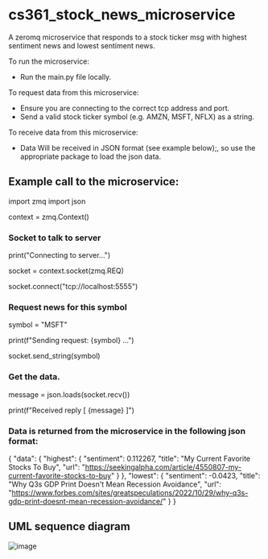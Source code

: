 # cs361_stock_news_microservice
A zeromq microservice that responds to a stock ticker msg with highest sentiment news and lowest sentiment news.

To run the microservice:
- Run the main.py file locally.

To request data from this microservice:
- Ensure you are connecting to the correct tcp address and port. 
- Send a valid stock ticker symbol (e.g. AMZN, MSFT, NFLX) as a string.

To receive data from this microservice:
- Data Will be received in JSON format (see example below);, so use the appropriate package to load the json data.


## Example call to the microservice:

import zmq
import json

context = zmq.Context()

###  Socket to talk to server

print("Connecting to server…")

socket = context.socket(zmq.REQ)

socket.connect("tcp://localhost:5555")

### Request news for this symbol
symbol = "MSFT"

print(f"Sending request: {symbol} …")

socket.send_string(symbol)

###  Get the data.
message = json.loads(socket.recv())

print(f"Received reply [ {message} ]")


### Data is returned from the microservice in the following json format:

{
    "data": {
        "highest": {
            "sentiment": 0.112267,
            "title": "My Current Favorite Stocks To Buy",
            "url": "https://seekingalpha.com/article/4550807-my-current-favorite-stocks-to-buy"
        }
    },
    "lowest": {
        "sentiment": -0.0423,
        "title": "Why Q3s GDP Print Doesn't Mean Recession Avoidance",
        "url": "https://www.forbes.com/sites/greatspeculations/2022/10/29/why-q3s-gdp-print-doesnt-mean-recession-avoidance/"
    }
}

## UML sequence diagram
![image](https://user-images.githubusercontent.com/12983146/198868935-a22d832e-2c35-4321-b260-15ee389dcb6f.png)

